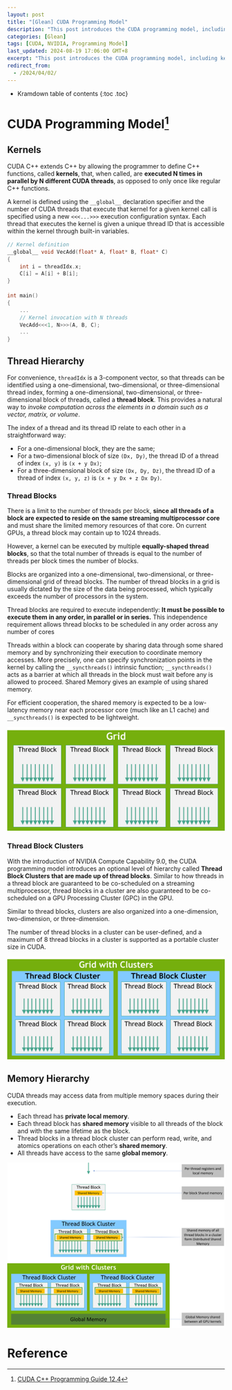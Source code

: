 ```yaml
---
layout: post
title: "[Glean] CUDA Programming Model"
description: "This post introduces the CUDA programming model, including kernels, thread hierarchy, thread blocks, thread block clusters, and memory hierarchy."
categories: [Glean]
tags: [CUDA, NVIDIA, Programming Model]
last_updated: 2024-08-19 17:06:00 GMT+8
excerpt: "This post introduces the CUDA programming model, including kernels, thread hierarchy, thread blocks, thread block clusters, and memory hierarchy."
redirect_from:
  - /2024/04/02/
---
```


* Kramdown table of contents
{:toc .toc}

# CUDA Programming Model[^1]

## Kernels

CUDA C++ extends C++ by allowing the programmer to define C++ functions, called **kernels**, that, when called, are **executed N times in parallel by N different CUDA threads**, as opposed to only once like regular C++ functions.

A kernel is defined using the `__global__` declaration specifier and the number of CUDA threads that execute that kernel for a given kernel call is specified using a new `<<<...>>>` execution configuration syntax.
Each thread that executes the kernel is given a unique thread ID that is accessible within the kernel through built-in variables.

```cpp
// Kernel definition
__global__ void VecAdd(float* A, float* B, float* C)
{
    int i = threadIdx.x;
    C[i] = A[i] + B[i];
}

int main()
{
    ...
    // Kernel invocation with N threads
    VecAdd<<<1, N>>>(A, B, C);
    ...
}
```

## Thread Hierarchy

For convenience, `threadIdx` is a 3-component vector, so that threads can be identified using a one-dimensional, two-dimensional, or three-dimensional thread index, forming a one-dimensional, two-dimensional, or three-dimensional block of threads, called a **thread block**.
This provides a natural way to *invoke computation across the elements in a domain such as a vector, matrix, or volume*.

The index of a thread and its thread ID relate to each other in a straightforward way:

- For a one-dimensional block, they are the same;
- For a two-dimensional block of size `(Dx, Dy)`, the thread ID of a thread of index `(x, y)` is `(x + y Dx)`;
- For a three-dimensional block of size `(Dx, Dy, Dz)`, the thread ID of a thread of index `(x, y, z)` is `(x + y Dx + z Dx Dy)`.

### Thread Blocks

There is a limit to the number of threads per block, **since all threads of a block are expected to reside on the same streaming multiprocessor core** and must share the limited memory resources of that core. On current GPUs, a thread block may contain up to 1024 threads.

However, a kernel can be executed by multiple **equally-shaped thread blocks**, so that the total number of threads is equal to the number of threads per block times the number of blocks.

Blocks are organized into a one-dimensional, two-dimensional, or three-dimensional grid of thread blocks. The number of thread blocks in a grid is usually dictated by the size of the data being processed, which typically exceeds the number of processors in the system.

Thread blocks are required to execute independently: **It must be possible to execute them in any order, in parallel or in series.**
This independence requirement allows thread blocks to be scheduled in any order across any number of cores

Threads within a block can cooperate by sharing data through some shared memory and by synchronizing their execution to coordinate memory accesses.
More precisely, one can specify synchronization points in the kernel by calling the `__syncthreads()` intrinsic function; `__syncthreads()` acts as a barrier at which all threads in the block must wait before any is allowed to proceed.
Shared Memory gives an example of using shared memory.

For efficient cooperation, the shared memory is expected to be a low-latency memory near each processor core (much like an L1 cache) and `__syncthreads()` is expected to be lightweight.

<img src="https://raw.githubusercontent.com/SingularityKChen/PicUpload/master/img/202408251235331-CUDA_grid-of-thread-blocks.png" alt="Grid with Blocks"/>

### Thread Block Clusters

With the introduction of NVIDIA Compute Capability 9.0, the CUDA programming model introduces an optional level of hierarchy called **Thread Block Clusters that are made up of thread blocks**.
Similar to how threads in a thread block are guaranteed to be co-scheduled on a streaming multiprocessor, thread blocks in a cluster are also guaranteed to be co-scheduled on a GPU Processing Cluster (GPC) in the GPU.

Similar to thread blocks, clusters are also organized into a one-dimension, two-dimension, or three-dimension.

The number of thread blocks in a cluster can be user-defined, and a maximum of 8 thread blocks in a cluster is supported as a portable cluster size in CUDA.

<img src="https://raw.githubusercontent.com/SingularityKChen/PicUpload/master/img/202408251236991-CUDA_grid-of-clusters.png" alt="Grid with Clusters"/>

## Memory Hierarchy

CUDA threads may access data from multiple memory spaces during their execution.

- Each thread has **private local memory**.
- Each thread block has **shared memory** visible to all threads of the block and with the same lifetime as the block.
- Thread blocks in a thread block cluster can perform read, write, and atomics operations on each other’s **shared memory**.
- All threads have access to the same **global memory**.

<img src="https://raw.githubusercontent.com/SingularityKChen/PicUpload/master/img/202408251237427-CUDA_memory-hierarchy.png" style="background-color:white;" alt="CUDA Memory Hierarchy" width="600"/>

# Reference

[^1]: [CUDA C++ Programming Guide 12.4](https://docs.nvidia.com/cuda/cuda-c-programming-guide/#programming-model)
